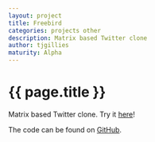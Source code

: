 ```yaml
---
layout: project
title: Freebird
categories: projects other
description: Matrix based Twitter clone
author: tjgillies
maturity: Alpha
---
```


# {{ page.title }}
Matrix based Twitter clone. Try it [here](http://freebird.tyler.cat/)!

The code can be found on [GitHub](https://github.com/tjgillies/freebird/).
